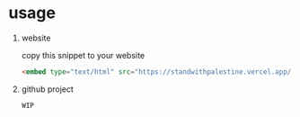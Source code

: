 # usage

1. website 

   copy this snippet to your website

   ```html
   <embed type="text/html" src="https://standwithpalestine.vercel.app/banner" width="100%">
   ```

1. github project
   ```
   WIP
   ```
